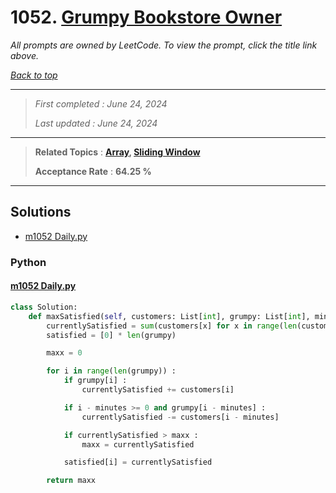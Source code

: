 # 1052. [Grumpy Bookstore Owner](<https://leetcode.com/problems/grumpy-bookstore-owner>)

*All prompts are owned by LeetCode. To view the prompt, click the title link above.*

*[Back to top](<../README.md>)*

------

> *First completed : June 24, 2024*
>
> *Last updated : June 24, 2024*

------

> **Related Topics** : **[Array](<by_topic/Array.md>), [Sliding Window](<by_topic/Sliding Window.md>)**
>
> **Acceptance Rate** : **64.25 %**

------

## Solutions

- [m1052 Daily.py](<../my-submissions/m1052 Daily.py>)
### Python
#### [m1052 Daily.py](<../my-submissions/m1052 Daily.py>)
```Python
class Solution:
    def maxSatisfied(self, customers: List[int], grumpy: List[int], minutes: int) -> int:
        currentlySatisfied = sum(customers[x] for x in range(len(customers)) if not grumpy[x])
        satisfied = [0] * len(grumpy)

        maxx = 0

        for i in range(len(grumpy)) :
            if grumpy[i] :
                currentlySatisfied += customers[i]

            if i - minutes >= 0 and grumpy[i - minutes] :
                currentlySatisfied -= customers[i - minutes]

            if currentlySatisfied > maxx :
                maxx = currentlySatisfied

            satisfied[i] = currentlySatisfied

        return maxx
```

